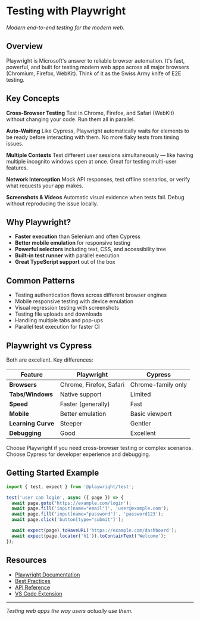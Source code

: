 # Testing with Playwright

_Modern end-to-end testing for the modern web._

## Overview

Playwright is Microsoft's answer to reliable browser automation. It's fast, powerful, and built for testing modern web apps across all major browsers (Chromium, Firefox, WebKit). Think of it as the Swiss Army knife of E2E testing.

## Key Concepts

**Cross-Browser Testing**
Test in Chrome, Firefox, and Safari (WebKit) without changing your code. Run them all in parallel.

**Auto-Waiting**
Like Cypress, Playwright automatically waits for elements to be ready before interacting with them. No more flaky tests from timing issues.

**Multiple Contexts**
Test different user sessions simultaneously — like having multiple incognito windows open at once. Great for testing multi-user features.

**Network Interception**
Mock API responses, test offline scenarios, or verify what requests your app makes.

**Screenshots & Videos**
Automatic visual evidence when tests fail. Debug without reproducing the issue locally.

## Why Playwright?

- **Faster execution** than Selenium and often Cypress
- **Better mobile emulation** for responsive testing
- **Powerful selectors** including text, CSS, and accessibility tree
- **Built-in test runner** with parallel execution
- **Great TypeScript support** out of the box

## Common Patterns

- Testing authentication flows across different browser engines
- Mobile responsive testing with device emulation
- Visual regression testing with screenshots
- Testing file uploads and downloads
- Handling multiple tabs and pop-ups
- Parallel test execution for faster CI

## Playwright vs Cypress

Both are excellent. Key differences:

| Feature | Playwright | Cypress |
|---------|-----------|---------|
| **Browsers** | Chrome, Firefox, Safari | Chrome-family only |
| **Tabs/Windows** | Native support | Limited |
| **Speed** | Faster (generally) | Fast |
| **Mobile** | Better emulation | Basic viewport |
| **Learning Curve** | Steeper | Gentler |
| **Debugging** | Good | Excellent |

Choose Playwright if you need cross-browser testing or complex scenarios. Choose Cypress for developer experience and debugging.

## Getting Started Example

```javascript
import { test, expect } from '@playwright/test';

test('user can login', async ({ page }) => {
  await page.goto('https://example.com/login');
  await page.fill('input[name="email"]', 'user@example.com');
  await page.fill('input[name="password"]', 'password123');
  await page.click('button[type="submit"]');

  await expect(page).toHaveURL('https://example.com/dashboard');
  await expect(page.locator('h1')).toContainText('Welcome');
});
```

## Resources

- [Playwright Documentation](https://playwright.dev)
- [Best Practices](https://playwright.dev/docs/best-practices)
- [API Reference](https://playwright.dev/docs/api/class-playwright)
- [VS Code Extension](https://marketplace.visualstudio.com/items?itemName=ms-playwright.playwright)

---

_Testing web apps the way users actually use them._
